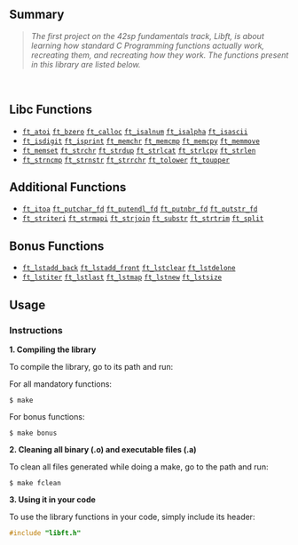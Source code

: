 ## Summary
> <i>The first project on the 42sp fundamentals track, Libft, is about</i>
> <i>learning how standard C Programming functions actually work, recreating them,</i>
> <i> and recreating how they work. The functions present in this library are listed below.</i>

<br>

## Libc Functions

* [`ft_atoi`](ft_atoi.c) [`ft_bzero`](ft_bzero.c) [`ft_calloc`](ft_calloc.c) [`ft_isalnum`](ft_isalnum.c) [`ft_isalpha`](ft_isalpha.c) [`ft_isascii`](ft_isascii.c)
* [`ft_isdigit`](ft_isdigit.c) [`ft_isprint`](ft_isprint.c) [`ft_memchr`](ft_memchr.c) [`ft_memcmp`](ft_memcmp.c) [`ft_memcpy`](ft_memcpy.c) [`ft_memmove`](ft_memmove.c)
* [`ft_memset`](ft_memset.c) [`ft_strchr`](ft_strchr.c) [`ft_strdup`](ft_strdup.c) [`ft_strlcat`](ft_strlcat.c) [`ft_strlcpy`](ft_strlcpy.c) [`ft_strlen`](ft_strlen.c)
* [`ft_strncmp`](ft_strncmp.c) [`ft_strnstr`](ft_strnstr.c) [`ft_strrchr`](ft_strrchr.c) [`ft_tolower`](ft_tolower.c) [`ft_toupper`](ft_toupper.c) 

## Additional Functions

* [`ft_itoa`](ft_itoa.c) [`ft_putchar_fd`](ft_putchar_fd.c) [`ft_putendl_fd`](ft_putendl_fd.c) [`ft_putnbr_fd`](ft_putnbr_fd.c) [`ft_putstr_fd`](ft_putstr_fd.c) 
* [`ft_striteri`](ft_striteri.c) [`ft_strmapi`](ft_strmapi.c) [`ft_strjoin`](ft_strjoin.c) [`ft_substr`](ft_substr.c) [`ft_strtrim`](ft_strtrim.c) [`ft_split`](ft_split.c)

## Bonus Functions

* [`ft_lstadd_back`](ft_lstadd_back_bonus.c) [`ft_lstadd_front`](ft_lstadd_front_bonus.c) [`ft_lstclear`](ft_lstclear_bonus.c) [`ft_lstdelone`](ft_lstdelone_bonus.c)
* [`ft_lstiter`](ft_lstiter_bonus.c) [`ft_lstlast`](ft_lstlast_bonus.c) [`ft_lstmap`](ft_lstmap_bonus.c) [`ft_lstnew`](ft_lstnew_bonus.c) [`ft_lstsize`](ft_lstsize_bonus.c) 

##  Usage

### Instructions

**1. Compiling the library**

To compile the library, go to its path and run:

For all mandatory functions:

```shell
$ make
```

For bonus functions:

```shell
$ make bonus
```

**2. Cleaning all binary (.o) and executable files (.a)**

To clean all files generated while doing a make, go to the path and run:

```shell
$ make fclean
```

**3. Using it in your code**

To use the library functions in your code, simply include its header:

```C
#include "libft.h"
